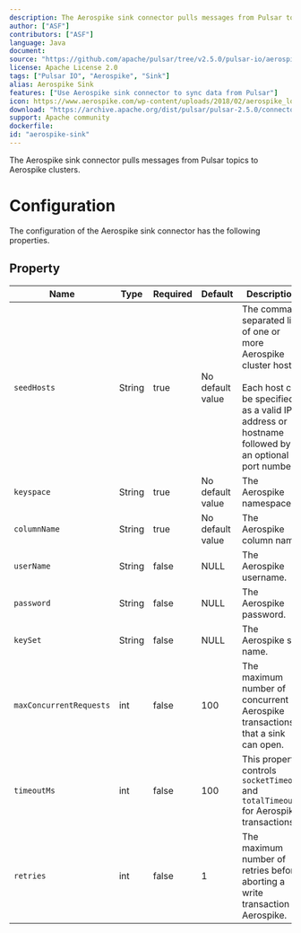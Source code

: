 ```yaml
---
description: The Aerospike sink connector pulls messages from Pulsar topics to Aerospike clusters
author: ["ASF"]
contributors: ["ASF"]
language: Java
document: 
source: "https://github.com/apache/pulsar/tree/v2.5.0/pulsar-io/aerospike/src/main/java/org/apache/pulsar/io/aerospike"
license: Apache License 2.0
tags: ["Pulsar IO", "Aerospike", "Sink"]
alias: Aerospike Sink
features: ["Use Aerospike sink connector to sync data from Pulsar"]
icon: https://www.aerospike.com/wp-content/uploads/2018/02/aerospike_logo_horizontal_newsite.png
download: "https://archive.apache.org/dist/pulsar/pulsar-2.5.0/connectors"
support: Apache community
dockerfile: 
id: "aerospike-sink"
---
```


The Aerospike sink connector pulls messages from Pulsar topics to Aerospike clusters.

# Configuration

The configuration of the Aerospike sink connector has the following properties.

## Property

| Name | Type|Required | Default | Description 
|------|----------|----------|---------|-------------|
| `seedHosts` |String| true | No default value| The comma-separated list of one or more Aerospike cluster hosts.<br><br>Each host can be specified as a valid IP address or hostname followed by an optional port number. | 
| `keyspace` | String| true |No default value |The Aerospike namespace. |
| `columnName` | String | true| No default value|The Aerospike column name. |
|`userName`|String|false|NULL|The Aerospike username.|
|`password`|String|false|NULL|The Aerospike password.|
| `keySet` | String|false |NULL | The Aerospike set name. |
| `maxConcurrentRequests` |int| false | 100 | The maximum number of concurrent Aerospike transactions that a sink can open. |
| `timeoutMs` | int|false | 100 | This property controls `socketTimeout` and `totalTimeout` for Aerospike transactions.  |
| `retries` | int|false | 1 |The maximum number of retries before aborting a write transaction to Aerospike. |
